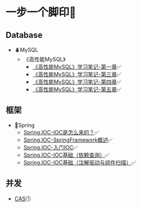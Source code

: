 # 一步一个脚印👣

## Database
- :beetle:MySQL
   - 《高性能MySQL》
      - [《高性能MySQL》学习笔记-第一章](https://github.com/ClassmateGuo/blog/issues/1):white_check_mark:
      - [《高性能MySQL》学习笔记-第三章](https://github.com/ClassmateGuo/blog/issues/2):white_check_mark:
      - [《高性能MySQL》学习笔记-第四章](https://github.com/ClassmateGuo/blog/issues/3):white_check_mark:
      - [《高性能MySQL》学习笔记-第五章](https://github.com/ClassmateGuo/blog/issues/9):white_check_mark:

      
## 框架
- :turtle:Spring
   - [Spring.IOC-IOC是怎么来的？](https://github.com/ClassmateGuo/blog/issues/4):white_check_mark:
   - [Spring.IOC-SpringFramework概述](https://github.com/ClassmateGuo/blog/issues/5):white_check_mark:
   - [Spring.IOC-入门IOC](https://github.com/ClassmateGuo/blog/issues/6):white_check_mark:
   - [Spring.IOC-IOC基础（依赖查询）](https://github.com/ClassmateGuo/blog/issues/7):white_check_mark:
   - [Spring.IOC-IOC基础（注解驱动与组件扫描）](https://github.com/ClassmateGuo/blog/issues/8):white_check_mark:

## 并发
- [CAS](https://github.com/ClassmateGuo/blog/issues/11):clock4:
